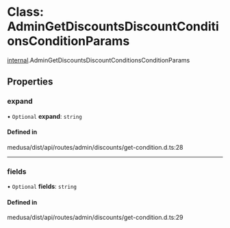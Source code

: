 # Class: AdminGetDiscountsDiscountConditionsConditionParams

[internal](../modules/internal-6.md).AdminGetDiscountsDiscountConditionsConditionParams

## Properties

### expand

• `Optional` **expand**: `string`

#### Defined in

medusa/dist/api/routes/admin/discounts/get-condition.d.ts:28

___

### fields

• `Optional` **fields**: `string`

#### Defined in

medusa/dist/api/routes/admin/discounts/get-condition.d.ts:29
